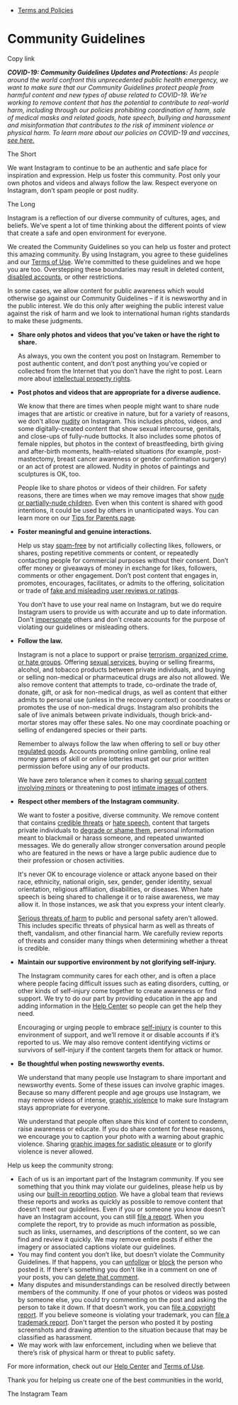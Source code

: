 *   [Terms and Policies](https://help.instagram.com/1417489251945243/?helpref=breadcrumb)

Community Guidelines
====================

Copy link

_**COVID-19: Community Guidelines Updates and Protections:** As people around the world confront this unprecedented public health emergency, we want to make sure that our Community Guidelines protect people from harmful content and new types of abuse related to COVID-19. We’re working to remove content that has the potential to contribute to real-world harm, including through our policies prohibiting coordination of harm, sale of medical masks and related goods, hate speech, bullying and harassment and misinformation that contributes to the risk of imminent violence or physical harm. To learn more about our policies on COVID-19 and vaccines, [see here.](https://help.instagram.com/697825587576762?helpref=faq_content)_

The Short

We want Instagram to continue to be an authentic and safe place for inspiration and expression. Help us foster this community. Post only your own photos and videos and always follow the law. Respect everyone on Instagram, don’t spam people or post nudity.

The Long

Instagram is a reflection of our diverse community of cultures, ages, and beliefs. We’ve spent a lot of time thinking about the different points of view that create a safe and open environment for everyone.

We created the Community Guidelines so you can help us foster and protect this amazing community. By using Instagram, you agree to these guidelines and our [Terms of Use](https://www.instagram.com/legal/terms). We’re committed to these guidelines and we hope you are too. Overstepping these boundaries may result in deleted content, [disabled accounts](https://help.instagram.com/366993040048856?helpref=faq_content), or other restrictions.

In some cases, we allow content for public awareness which would otherwise go against our Community Guidelines – if it is newsworthy and in the public interest. We do this only after weighing the public interest value against the risk of harm and we look to international human rights standards to make these judgments.

*   **Share only photos and videos that you’ve taken or have the right to share.**
    
    As always, you own the content you post on Instagram. Remember to post authentic content, and don’t post anything you’ve copied or collected from the Internet that you don’t have the right to post. Learn more about [intellectual property rights](https://help.instagram.com/126382350847838?helpref=faq_content).
    
*   **Post photos and videos that are appropriate for a diverse audience.**
    
    We know that there are times when people might want to share nude images that are artistic or creative in nature, but for a variety of reasons, we don’t allow [nudity](https://l.instagram.com/?u=https%3A%2F%2Fwww.facebook.com%2Fcommunitystandards%2Fadult_nudity_sexual_activity&e=AT1s0S_fSHBnXnbKQTy2zR9pxOL_xGGgVgTqqitLHeCmD3UByZ_kG4_mPOY1xlQhNn-ASIBdKu9KDLG2zSPY8TPVcNeVaCmxq8hGgdp-koFP-A-p8a2X7ghr56GV95DA3iqsoyb0JLRJAkpUhLTSS9WnHZ6upeuYLwShoQ) on Instagram. This includes photos, videos, and some digitally-created content that show sexual intercourse, genitals, and close-ups of fully-nude buttocks. It also includes some photos of female nipples, but photos in the context of breastfeeding, birth giving and after-birth moments, health-related situations (for example, post-mastectomy, breast cancer awareness or gender confirmation surgery) or an act of protest are allowed. Nudity in photos of paintings and sculptures is OK, too.
    
    People like to share photos or videos of their children. For safety reasons, there are times when we may remove images that show [nude or partially-nude children](https://l.instagram.com/?u=https%3A%2F%2Fwww.facebook.com%2Fcommunitystandards%2Fchild_nudity_sexual_exploitation&e=AT1s0S_fSHBnXnbKQTy2zR9pxOL_xGGgVgTqqitLHeCmD3UByZ_kG4_mPOY1xlQhNn-ASIBdKu9KDLG2zSPY8TPVcNeVaCmxq8hGgdp-koFP-A-p8a2X7ghr56GV95DA3iqsoyb0JLRJAkpUhLTSS9WnHZ6upeuYLwShoQ). Even when this content is shared with good intentions, it could be used by others in unanticipated ways. You can learn more on our [Tips for Parents page](https://help.instagram.com/154475974694511/?helpref=faq_content).
    
*   **Foster meaningful and genuine interactions.**
    
    Help us stay [spam-free](https://l.instagram.com/?u=https%3A%2F%2Fwww.facebook.com%2Fcommunitystandards%2Fspam&e=AT1s0S_fSHBnXnbKQTy2zR9pxOL_xGGgVgTqqitLHeCmD3UByZ_kG4_mPOY1xlQhNn-ASIBdKu9KDLG2zSPY8TPVcNeVaCmxq8hGgdp-koFP-A-p8a2X7ghr56GV95DA3iqsoyb0JLRJAkpUhLTSS9WnHZ6upeuYLwShoQ) by not artificially collecting likes, followers, or shares, posting repetitive comments or content, or repeatedly contacting people for commercial purposes without their consent. Don’t offer money or giveaways of money in exchange for likes, followers, comments or other engagement. Don’t post content that engages in, promotes, encourages, facilitates, or admits to the offering, solicitation or trade of [fake and misleading user reviews or ratings](https://l.instagram.com/?u=https%3A%2F%2Fwww.facebook.com%2Fcommunitystandards%2Ffraud_deception&e=AT1s0S_fSHBnXnbKQTy2zR9pxOL_xGGgVgTqqitLHeCmD3UByZ_kG4_mPOY1xlQhNn-ASIBdKu9KDLG2zSPY8TPVcNeVaCmxq8hGgdp-koFP-A-p8a2X7ghr56GV95DA3iqsoyb0JLRJAkpUhLTSS9WnHZ6upeuYLwShoQ).
    
    You don’t have to use your real name on Instagram, but we do require Instagram users to provide us with accurate and up to date information. Don't [impersonate](https://l.instagram.com/?u=https%3A%2F%2Fwww.facebook.com%2Fcommunitystandards%2Fmisrepresentation&e=AT1s0S_fSHBnXnbKQTy2zR9pxOL_xGGgVgTqqitLHeCmD3UByZ_kG4_mPOY1xlQhNn-ASIBdKu9KDLG2zSPY8TPVcNeVaCmxq8hGgdp-koFP-A-p8a2X7ghr56GV95DA3iqsoyb0JLRJAkpUhLTSS9WnHZ6upeuYLwShoQ) others and don't create accounts for the purpose of violating our guidelines or misleading others.
    
*   **Follow the law.**
    
    Instagram is not a place to support or praise [terrorism, organized crime, or hate groups](https://l.instagram.com/?u=https%3A%2F%2Fwww.facebook.com%2Fcommunitystandards%2Fdangerous_individuals_organizations&e=AT1s0S_fSHBnXnbKQTy2zR9pxOL_xGGgVgTqqitLHeCmD3UByZ_kG4_mPOY1xlQhNn-ASIBdKu9KDLG2zSPY8TPVcNeVaCmxq8hGgdp-koFP-A-p8a2X7ghr56GV95DA3iqsoyb0JLRJAkpUhLTSS9WnHZ6upeuYLwShoQ). Offering [sexual services](https://l.instagram.com/?u=https%3A%2F%2Fwww.facebook.com%2Fcommunitystandards%2Fsexual_solicitation&e=AT1s0S_fSHBnXnbKQTy2zR9pxOL_xGGgVgTqqitLHeCmD3UByZ_kG4_mPOY1xlQhNn-ASIBdKu9KDLG2zSPY8TPVcNeVaCmxq8hGgdp-koFP-A-p8a2X7ghr56GV95DA3iqsoyb0JLRJAkpUhLTSS9WnHZ6upeuYLwShoQ), buying or selling firearms, alcohol, and tobacco products between private individuals, and buying or selling non-medical or pharmaceutical drugs are also not allowed. We also remove content that attempts to trade, co-ordinate the trade of, donate, gift, or ask for non-medical drugs, as well as content that either admits to personal use (unless in the recovery context) or coordinates or promotes the use of non-medical drugs. Instagram also prohibits the sale of live animals between private individuals, though brick-and-mortar stores may offer these sales. No one may coordinate poaching or selling of endangered species or their parts.
    
    Remember to always follow the law when offering to sell or buy other [regulated goods](https://l.instagram.com/?u=https%3A%2F%2Fwww.facebook.com%2Fcommunitystandards%2Fregulated_goods&e=AT1s0S_fSHBnXnbKQTy2zR9pxOL_xGGgVgTqqitLHeCmD3UByZ_kG4_mPOY1xlQhNn-ASIBdKu9KDLG2zSPY8TPVcNeVaCmxq8hGgdp-koFP-A-p8a2X7ghr56GV95DA3iqsoyb0JLRJAkpUhLTSS9WnHZ6upeuYLwShoQ). Accounts promoting online gambling, online real money games of skill or online lotteries must get our prior written permission before using any of our products.
    
    We have zero tolerance when it comes to sharing [sexual content involving minors](https://l.instagram.com/?u=https%3A%2F%2Fwww.facebook.com%2Fcommunitystandards%2Fchild_nudity_sexual_exploitation&e=AT1s0S_fSHBnXnbKQTy2zR9pxOL_xGGgVgTqqitLHeCmD3UByZ_kG4_mPOY1xlQhNn-ASIBdKu9KDLG2zSPY8TPVcNeVaCmxq8hGgdp-koFP-A-p8a2X7ghr56GV95DA3iqsoyb0JLRJAkpUhLTSS9WnHZ6upeuYLwShoQ) or threatening to post [intimate images](https://l.instagram.com/?u=https%3A%2F%2Fwww.facebook.com%2Fcommunitystandards%2Fsexual_exploitation_adults&e=AT1s0S_fSHBnXnbKQTy2zR9pxOL_xGGgVgTqqitLHeCmD3UByZ_kG4_mPOY1xlQhNn-ASIBdKu9KDLG2zSPY8TPVcNeVaCmxq8hGgdp-koFP-A-p8a2X7ghr56GV95DA3iqsoyb0JLRJAkpUhLTSS9WnHZ6upeuYLwShoQ) of others.
    
*   **Respect other members of the Instagram community.**
    
    We want to foster a positive, diverse community. We remove content that contains [credible threats](https://l.instagram.com/?u=https%3A%2F%2Fwww.facebook.com%2Fcommunitystandards%2Fcredible_violence&e=AT1s0S_fSHBnXnbKQTy2zR9pxOL_xGGgVgTqqitLHeCmD3UByZ_kG4_mPOY1xlQhNn-ASIBdKu9KDLG2zSPY8TPVcNeVaCmxq8hGgdp-koFP-A-p8a2X7ghr56GV95DA3iqsoyb0JLRJAkpUhLTSS9WnHZ6upeuYLwShoQ) or [hate speech](https://l.instagram.com/?u=https%3A%2F%2Fwww.facebook.com%2Fcommunitystandards%2Fhate_speech&e=AT1s0S_fSHBnXnbKQTy2zR9pxOL_xGGgVgTqqitLHeCmD3UByZ_kG4_mPOY1xlQhNn-ASIBdKu9KDLG2zSPY8TPVcNeVaCmxq8hGgdp-koFP-A-p8a2X7ghr56GV95DA3iqsoyb0JLRJAkpUhLTSS9WnHZ6upeuYLwShoQ), content that targets private individuals to [degrade or shame them](https://l.instagram.com/?u=https%3A%2F%2Fwww.facebook.com%2Fcommunitystandards%2Fbullying&e=AT1s0S_fSHBnXnbKQTy2zR9pxOL_xGGgVgTqqitLHeCmD3UByZ_kG4_mPOY1xlQhNn-ASIBdKu9KDLG2zSPY8TPVcNeVaCmxq8hGgdp-koFP-A-p8a2X7ghr56GV95DA3iqsoyb0JLRJAkpUhLTSS9WnHZ6upeuYLwShoQ), personal information meant to blackmail or harass someone, and repeated unwanted messages. We do generally allow stronger conversation around people who are featured in the news or have a large public audience due to their profession or chosen activities.
    
    It's never OK to encourage violence or attack anyone based on their race, ethnicity, national origin, sex, gender, gender identity, sexual orientation, religious affiliation, disabilities, or diseases. When hate speech is being shared to challenge it or to raise awareness, we may allow it. In those instances, we ask that you express your intent clearly.
    
    [Serious threats of harm](https://l.instagram.com/?u=https%3A%2F%2Fwww.facebook.com%2Fcommunitystandards%2Fcredible_violence&e=AT1s0S_fSHBnXnbKQTy2zR9pxOL_xGGgVgTqqitLHeCmD3UByZ_kG4_mPOY1xlQhNn-ASIBdKu9KDLG2zSPY8TPVcNeVaCmxq8hGgdp-koFP-A-p8a2X7ghr56GV95DA3iqsoyb0JLRJAkpUhLTSS9WnHZ6upeuYLwShoQ) to public and personal safety aren't allowed. This includes specific threats of physical harm as well as threats of theft, vandalism, and other financial harm. We carefully review reports of threats and consider many things when determining whether a threat is credible.
    
*   **Maintain our supportive environment by not glorifying self-injury.**
    
    The Instagram community cares for each other, and is often a place where people facing difficult issues such as eating disorders, cutting, or other kinds of self-injury come together to create awareness or find support. We try to do our part by providing education in the app and adding information in the [Help Center](https://help.instagram.com/) so people can get the help they need.
    
    Encouraging or urging people to embrace [self-injury](https://l.instagram.com/?u=https%3A%2F%2Fwww.facebook.com%2Fcommunitystandards%2Fsuicide_self_injury_violence&e=AT1s0S_fSHBnXnbKQTy2zR9pxOL_xGGgVgTqqitLHeCmD3UByZ_kG4_mPOY1xlQhNn-ASIBdKu9KDLG2zSPY8TPVcNeVaCmxq8hGgdp-koFP-A-p8a2X7ghr56GV95DA3iqsoyb0JLRJAkpUhLTSS9WnHZ6upeuYLwShoQ) is counter to this environment of support, and we’ll remove it or disable accounts if it’s reported to us. We may also remove content identifying victims or survivors of self-injury if the content targets them for attack or humor.
    
*   **Be thoughtful when posting newsworthy events.**
    
    We understand that many people use Instagram to share important and newsworthy events. Some of these issues can involve graphic images. Because so many different people and age groups use Instagram, we may remove videos of intense, [graphic violence](https://l.instagram.com/?u=https%3A%2F%2Fwww.facebook.com%2Fcommunitystandards%2Fgraphic_violence&e=AT1s0S_fSHBnXnbKQTy2zR9pxOL_xGGgVgTqqitLHeCmD3UByZ_kG4_mPOY1xlQhNn-ASIBdKu9KDLG2zSPY8TPVcNeVaCmxq8hGgdp-koFP-A-p8a2X7ghr56GV95DA3iqsoyb0JLRJAkpUhLTSS9WnHZ6upeuYLwShoQ) to make sure Instagram stays appropriate for everyone.
    
    We understand that people often share this kind of content to condemn, raise awareness or educate. If you do share content for these reasons, we encourage you to caption your photo with a warning about graphic violence. Sharing [graphic images for sadistic pleasure](https://l.instagram.com/?u=https%3A%2F%2Fwww.facebook.com%2Fcommunitystandards%2Fcruel_insensitive&e=AT1s0S_fSHBnXnbKQTy2zR9pxOL_xGGgVgTqqitLHeCmD3UByZ_kG4_mPOY1xlQhNn-ASIBdKu9KDLG2zSPY8TPVcNeVaCmxq8hGgdp-koFP-A-p8a2X7ghr56GV95DA3iqsoyb0JLRJAkpUhLTSS9WnHZ6upeuYLwShoQ) or to glorify violence is never allowed.
    

Help us keep the community strong:

*   Each of us is an important part of the Instagram community. If you see something that you think may violate our guidelines, please help us by using our [built-in reporting option](https://help.instagram.com/165828726894770?helpref=faq_content). We have a global team that reviews these reports and works as quickly as possible to remove content that doesn’t meet our guidelines. Even if you or someone you know doesn’t have an Instagram account, you can still [file a report](https://help.instagram.com/contact/383679321740945). When you complete the report, try to provide as much information as possible, such as links, usernames, and descriptions of the content, so we can find and review it quickly. We may remove entire posts if either the imagery or associated captions violate our guidelines.
*   You may find content you don’t like, but doesn’t violate the Community Guidelines. If that happens, you can [unfollow](https://help.instagram.com/286340048138725?helpref=faq_content) or [block](https://help.instagram.com/426700567389543/?helpref=faq_content) the person who posted it. If there's something you don't like in a comment on one of your posts, you can [delete that comment](https://help.instagram.com/289098941190483?helpref=faq_content).
*   Many disputes and misunderstandings can be resolved directly between members of the community. If one of your photos or videos was posted by someone else, you could try commenting on the post and asking the person to take it down. If that doesn’t work, you can [file a copyright report](https://help.instagram.com/126382350847838?helpref=faq_content). If you believe someone is violating your trademark, you can [file a trademark report](https://help.instagram.com/222826637847963?helpref=faq_content). Don't target the person who posted it by posting screenshots and drawing attention to the situation because that may be classified as harassment.
*   We may work with law enforcement, including when we believe that there’s risk of physical harm or threat to public safety.

For more information, check out our [Help Center](https://help.instagram.com/) and [Terms of Use](https://l.instagram.com/?u=http%3A%2F%2Finstagram.com%2Flegal%2Fterms%2F%23&e=AT1s0S_fSHBnXnbKQTy2zR9pxOL_xGGgVgTqqitLHeCmD3UByZ_kG4_mPOY1xlQhNn-ASIBdKu9KDLG2zSPY8TPVcNeVaCmxq8hGgdp-koFP-A-p8a2X7ghr56GV95DA3iqsoyb0JLRJAkpUhLTSS9WnHZ6upeuYLwShoQ).

Thank you for helping us create one of the best communities in the world,

The Instagram Team
